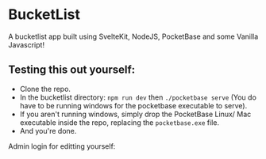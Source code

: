 # BucketList

A bucketlist app built using SvelteKit, NodeJS, PocketBase and some Vanilla Javascript!

## Testing this out yourself:

- Clone the repo.
- In the bucketlist directory: `npm run dev` then `./pocketbase serve` (You do have to be running windows for the pocketbase executable to serve).
- If you aren't running windows, simply drop the PocketBase Linux/ Mac executable inside the repo, replacing the `pocketbase.exe` file.
- And you're done.

Admin login for editting yourself: 
